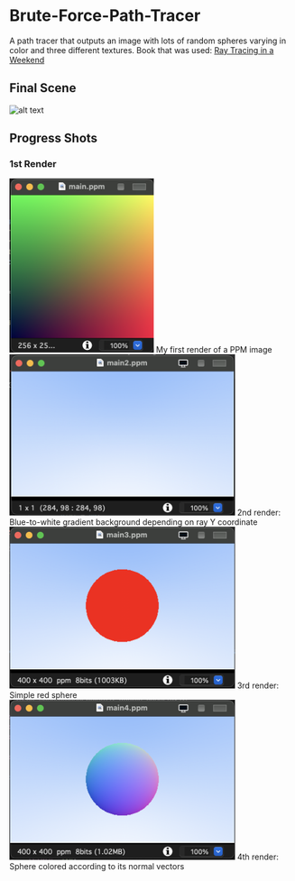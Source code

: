 # Brute-Force-Path-Tracer
A path tracer that outputs an image with lots of random spheres varying in color and three different textures. Book that was used: [Ray Tracing in a Weekend](https://raytracing.github.io/books/RayTracingInOneWeekend.html) 

## Final Scene 
![alt text](https://github.com/issoni/Brute-Force-Path-Tracer/blob/main/renders/main20.png "Final Scene")

## Progress Shots 
### 1st Render
<img src="https://github.com/issoni/Brute-Force-Path-Tracer/blob/main/renders/main1.png" width="256"/> 
My first render of a PPM image 

<img src="https://github.com/issoni/Brute-Force-Path-Tracer/blob/main/renders/main2.png" width="400"/> 
2nd render: Blue-to-white gradient background depending on ray Y coordinate  

<img src="https://github.com/issoni/Brute-Force-Path-Tracer/blob/main/renders/main3.png" width="400"/>
3rd render: Simple red sphere 

<img src="https://github.com/issoni/Brute-Force-Path-Tracer/blob/main/renders/main4.png" width="400"/>
4th render: Sphere colored according to its normal vectors 




